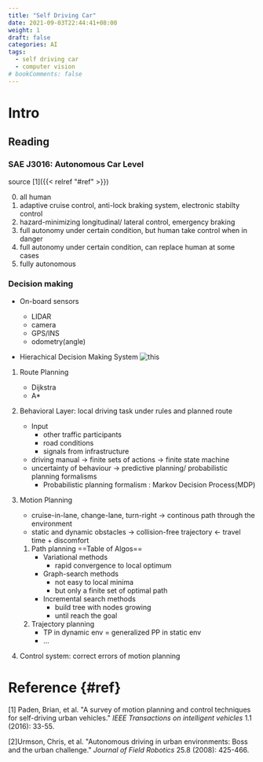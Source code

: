 ```yaml
---
title: "Self Driving Car"
date: 2021-09-03T22:44:41+08:00
weight: 1
draft: false
categories: AI
tags:
  - self driving car
  - computer vision
# bookComments: false
---
```


# Intro

## Reading

### SAE J3016: Autonomous Car Level

source [1]({{< relref "#ref" >}})

0. all human
1. adaptive cruise control, anti-lock braking system, electronic stabilty control
2. hazard-minimizing longitudinal/ lateral control, emergency braking
3. full autonomy under certain condition, but human take control when in danger
4. full autonomy under certain condition, can replace human at some cases
5. fully autonomous



### Decision making

- On-board sensors
  - LIDAR
  - camera
  - GPS/INS
  - odometry(angle)

- Hierachical Decision Making System
  ![this](/general/slc_pic1.png)

1. Route Planning

   - Dijkstra
   - A*

2. Behavioral Layer: local driving task under rules and planned route

   - Input
     - other traffic participants
     - road conditions
     - signals from infrastructure
   - driving manual -> finite sets of actions -> finite state machine
   - uncertainty of behaviour -> predictive planning/ probabilistic planning formalisms
     - Probabilistic planning formalism : Markov Decision Process(MDP)

3. Motion Planning

   - cruise-in-lane, change-lane, turn-right -> continous path through the environment
   - static and dynamic obstacles -> collision-free trajectory <- travel time + discomfort

   1. Path planning ==Table of Algos==
      - Variational methods
        - rapid convergence to local optimum
      - Graph-search methods
        - not easy to local minima
        - but only a finite set of optimal path
      - Incremental search methods
        - build tree with nodes growing
        - until reach the goal
   2. Trajectory planning
      - TP in dynamic env = generalized PP in static env
      - ...

4. Control system: correct errors of motion planning

# Reference {#ref}
[1] Paden, Brian, et al. "A survey of motion planning and control techniques for self-driving urban vehicles." _IEEE Transactions on intelligent vehicles_ 1.1 (2016): 33-55. 

[2]Urmson, Chris, et al. "Autonomous driving in urban environments: Boss and the urban challenge." _Journal of Field Robotics_ 25.8 (2008): 425-466.